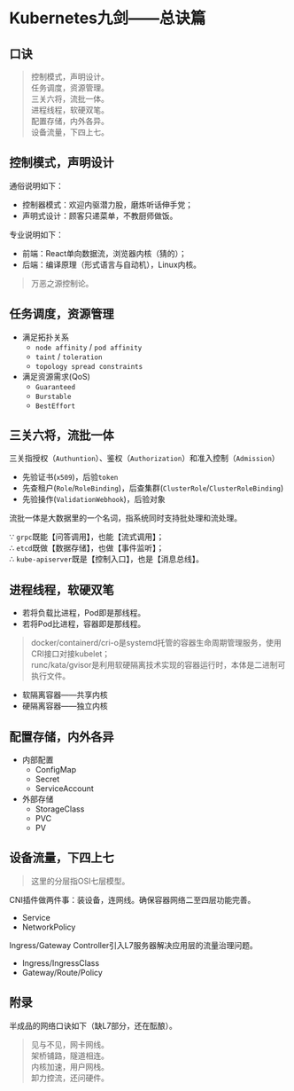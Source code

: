 # Kubernetes九剑——总诀篇

## 口诀

> 控制模式，声明设计。  
> 任务调度，资源管理。  
> 三关六将，流批一体。  
> 进程线程，软硬双笔。  
> 配置存储，内外各异。  
> 设备流量，下四上七。

## 控制模式，声明设计

通俗说明如下：
+ 控制器模式：欢迎内驱潜力股，磨炼听话伸手党；
+ 声明式设计：顾客只递菜单，不教厨师做饭。

专业说明如下：
+ 前端：React单向数据流，浏览器内核（猜的）；
+ 后端：编译原理（形式语言与自动机），Linux内核。

> 万恶之源控制论。

## 任务调度，资源管理

+ 满足拓扑关系
    - `node affinity` / `pod affinity`
    - `taint` / `toleration`
    - `topology spread constraints`
+ 满足资源需求(QoS)
    - `Guaranteed`
    - `Burstable`
    - `BestEffort`

## 三关六将，流批一体

三关指授权（`Authuntion`）、鉴权（`Authorization`）和准入控制（`Admission`）
- 先验证书(`x509`)，后验`token`
- 先查租户(`Role`/`RoleBinding`)，后查集群(`ClusterRole`/`ClusterRoleBinding`)
- 先验操作(`ValidationWebhook`)，后验对象

流批一体是大数据里的一个名词，指系统同时支持批处理和流处理。

∵ `grpc`既能【问答调用】，也能【流式调用】；  
∴ `etcd`既做【数据存储】，也做【事件监听】；  
∴ `kube-apiserver`既是【控制入口】，也是【消息总线】。

## 进程线程，软硬双笔

+ 若将负载比进程，Pod即是那线程。
+ 若将Pod比进程，容器即是那线程。

> docker/containerd/cri-o是systemd托管的容器生命周期管理服务，使用CRI接口对接kubelet；  
> runc/kata/gvisor是利用软硬隔离技术实现的容器运行时，本体是二进制可执行文件。

+ 软隔离容器——共享内核
+ 硬隔离容器——独立内核

## 配置存储，内外各异

+ 内部配置
    - ConfigMap
    - Secret
    - ServiceAccount
+ 外部存储
    - StorageClass
    - PVC
    - PV


## 设备流量，下四上七

> 这里的分层指OSI七层模型。

CNI插件做两件事：装设备，连网线。确保容器网络二至四层功能完善。
- Service
- NetworkPolicy

Ingress/Gateway Controller引入L7服务器解决应用层的流量治理问题。
- Ingress/IngressClass
- Gateway/Route/Policy

## 附录

半成品的网络口诀如下（缺L7部分，还在酝酿）。

> 见与不见，网卡网线。  
> 架桥铺路，隧道相连。  
> 内核加速，用户网栈。  
> 卸力控流，还问硬件。

